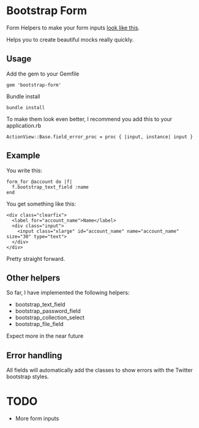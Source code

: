 # Bootstrap Form

Form Helpers to make your form inputs [look like this](http://twitter.github.com/bootstrap/#forms).

Helps you to create beautiful mocks really quickly.

## Usage

Add the gem to your Gemfile

    gem 'bootstrap-form'

Bundle install

    bundle install

To make them look even better, I recommend you add this to your
application.rb

    ActionView::Base.field_error_proc = proc { |input, instance| input }

## Example

You write this:

    form_for @account do |f|
      f.bootstrap_text_field :name
    end


You get something like this:

    <div class="clearfix">
      <label for="account_name">Name</label>
      <div class="input">
        <input class="xlarge" id="account_name" name="account_name" size="30" type="text">
      </div>
    </div>

Pretty straight forward.

## Other helpers

So far, I have implemented the following helpers:

* bootstrap_text_field
* bootstrap_password_field
* bootstrap_collection_select
* bootstrap_file_field

Expect more in the near future

## Error handling

All fields will automatically add the classes to show errors with the Twitter
bootstrap styles.

# TODO

* More form inputs
